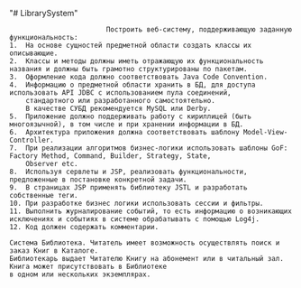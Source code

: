 "# LibrarySystem"

                            Построить веб-систему, поддерживающую заданную функциональность:
    1.	На основе сущностей предметной области создать классы их описывающие.
    2.	Классы и методы должны иметь отражающую их функциональность названия и должны быть грамотно структурированы по пакетам.
    3.	Оформление кода должно соответствовать Java Code Convention.
    4.	Информацию о предметной области хранить в БД, для доступа использовать API JDBC с использованием пула соединений,
        стандартного или разработанного самостоятельно.
        В качестве СУБД рекомендуется MySQL или Derby.
    5.	Приложение должно поддерживать работу с кириллицей (быть многоязычной), в том числе и при хранении информации в БД.
    6.	Архитектура приложения должна соответствовать шаблону Model-View-Controller.
    7.	При реализации алгоритмов бизнес-логики использовать шаблоны GoF: Factory Method, Command, Builder, Strategy, State,
        Observer etc.
    8.	Используя сервлеты и JSP, реализовать функциональности, предложенные в постановке конкретной задачи.
    9.	В страницах JSP применять библиотеку JSTL и разработать собственные теги.
    10.	При разработке бизнес логики использовать сессии и фильтры.
    11.	Выполнить журналирование событий, то есть информацию о возникающих исключениях и событиях в системе обрабатывать с помощью Log4j.
    12.	Код должен содержать комментарии.

    Система Библиотека. Читатель имеет возможность осуществлять поиск и заказ Книг в Каталоге.
    Библиотекарь выдает Читателю Книгу на абонемент или в читальный зал. Книга может присутствовать в Библиотеке
    в одном или нескольких экземплярах.